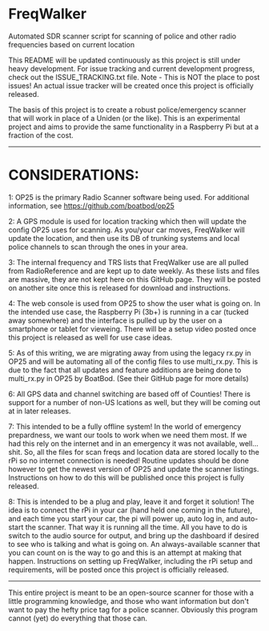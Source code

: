 # FreqWalker
Automated SDR scanner script for scanning of police and other radio frequencies based on current location

This README will be updated continuously as this project is still under heavy development. For issue tracking and current development progress, check out the ISSUE_TRACKING.txt file. Note - This is NOT the place to post issues! An actual issue tracker will be created once this project is officially released.


The basis of this project is to create a robust police/emergency scanner that will work in place of a Uniden (or the like). This is an experimental project and aims to provide the same functionality in a Raspberry Pi but at a fraction of the cost. 



------------------------------------------------------------
# CONSIDERATIONS:

1: OP25 is the primary Radio Scanner software being used. For additional information, see https://github.com/boatbod/op25

2: A GPS module is used for location tracking which then will update the config OP25 uses for scanning. As you/your car moves, FreqWalker will update the location, and then use its DB of trunking systems and local police channels to scan through the ones in your area. 

3: The internal frequency and TRS lists that FreqWalker use are all pulled from RadioReference and are kept up to date weekly. As these lists and files are massive, they are not kept here on this GitHub page. They will be posted on another site once this is released for download and instructions.

4: The web console is used from OP25 to show the user what is going on. In the intended use case, the Raspberry Pi (3b+) is running in a car (tucked away somewhere) and the interface is pulled up by the user on a smartphone or tablet for vieweing. There will be a setup video posted once this project is released as well for use case ideas.

5: As of this writing, we are migrating away from using the legacy rx.py in OP25 and will be automating all of the config files to use multi_rx.py. This is due to the fact that all updates and feature additions are being done to multi_rx.py in OP25 by BoatBod. (See their GitHub page for more details)

6: All GPS data and channel switching are based off of Counties! There is support for a number of non-US lcations as well, but they will be coming out at in later releases.

7: This intended to be a fully offline system! In the world of emergency prepardness, we want our tools to work when we need them most. If we had this rely on the internet and in an emergency it was not available, well... shit. So, all the files for scan freqs and location data are stored locally to the rPi so no internet connection is needed! Routine updates should be done however to get the newest version of OP25 and update the scanner listings. Instructions on how to do this will be published once this project is fully released.

8: This is intended to be a plug and play, leave it and forget it solution! The idea is to connect the rPi in your car (hand held one coming in the future), and each time you start your car, the pi will power up, auto log in, and auto-start the scanner. That way it is running all the time. All you have to do is switch to  the audio source for output, and bring up the dashboard if desired to see who is talking and what is going on. An always-available scanner that you can count on is the way to go and this is an attempt at making that happen. Instructions on setting up FreqWalker, including the rPi setup and requirements, will be posted once this project is officially released.



------------------------------------------------------------
This entire project is meant to be an open-source scanner for those with a little programming knowledge, and those who want information but don't want to pay the hefty price tag for a police scanner. Obviously this program cannot (yet) do everything that those can.
